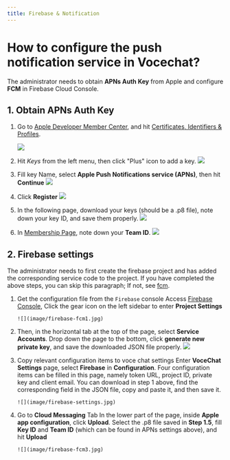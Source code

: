 ```yaml
---
title: Firebase & Notification
---
```


# How to configure the push notification service in Vocechat?

The administrator needs to obtain **APNs Auth Key** from Apple and configure **FCM** in Firebase Cloud Console.

## 1. Obtain APNs Auth Key

1. Go to [Apple Developer Member Center](https://developer.apple.com/account/), and hit [Certificates, Identifiers & Profiles](https://developer.apple.com/account/resources/certificates/list).

   ![](image/firebase-apns1.jpg)

2. Hit _Keys_ from the left menu, then click "Plus" icon to add a key.
   ![](image/firebase-apns2.jpg)

3. Fill key Name, select **Apple Push Notifications service (APNs)**, then hit **Continue**
   ![](image/firebase-apns3.jpg)

4. Click **Register**
   ![](image/firebase-apns4.jpg)

5. In the following page, download your keys (should be a .p8 file), note down your key ID, and save them properly.
   ![](image/firebase-apns5.jpg)

6. In [Membership Page](https://developer.apple.com/account/#!/membership/), note down your **Team ID**.
   ![](image/firebase-apns6.jpg)

## 2. Firebase settings

The administrator needs to first create the firebase project and has added the corresponding service code to the project.
If you have completed the above steps, you can skip this paragraph;
If not, see [fcm](https://firebase.google.com/docs/cloud-messaging).

1.  Get the configuration file from the `Firebase` console
    Access [Firebase Console](https://console.firebase.google.com),
    Click the gear icon on the left sidebar to enter **Project Settings**

        ![](image/firebase-fcm1.jpg)

2.  Then, in the horizontal tab at the top of the page, select **Service Accounts**.
    Drop down the page to the bottom, click **generate new private key**, and save the downloaded JSON file properly.
    ![](image/firebase-fcm2.jpg)

3.  Copy relevant configuration items to voce chat settings
    Enter **VoceChat Settings** page, select **Firebase** in **Configuration**. Four configuration items can be filled in this page, namely token URL, project ID, private key and client email.
    You can download in step 1 above, find the corresponding field in the JSON file, copy and paste it, and then save it.

        ![](image/firebase-settings.jpg)

4.  Go to **Cloud Messaging** Tab
    In the lower part of the page, inside **Apple app configuration**, click **Upload**. Select the .p8 file saved in **Step 1.5**, fill **Key ID** and **Team ID** (which can be found in APNs settings above), and hit **Upload**

        ![](image/firebase-fcm3.jpg)
